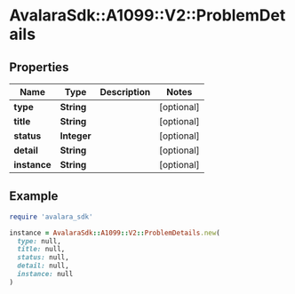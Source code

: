 # AvalaraSdk::A1099::V2::ProblemDetails

## Properties

| Name | Type | Description | Notes |
| ---- | ---- | ----------- | ----- |
| **type** | **String** |  | [optional] |
| **title** | **String** |  | [optional] |
| **status** | **Integer** |  | [optional] |
| **detail** | **String** |  | [optional] |
| **instance** | **String** |  | [optional] |

## Example

```ruby
require 'avalara_sdk'

instance = AvalaraSdk::A1099::V2::ProblemDetails.new(
  type: null,
  title: null,
  status: null,
  detail: null,
  instance: null
)
```

